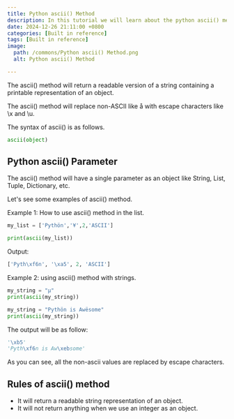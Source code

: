 ```yaml
---
title: Python ascii() Method
description: In this tutorial we will learn about the python ascii() method and its uses.
date: 2024-12-26 21:11:00 +0800
categories: [Built in reference]
tags: [Built in reference]
image:
  path: /commons/Python ascii() Method.png
  alt: Python ascii() Method

---
```



The ascii() method will return a readable version of a string containing a printable representation of an object.

The ascii() method will replace non-ASCII like å with escape characters like \\x and \\u.

The syntax of ascii() is as follows.

```python
ascii(object)
```

## Python ascii() Parameter

The ascii() method will have a single parameter as an object like String, List, Tuple, Dictionary, etc.

Let's see some examples of ascii() method.

Example 1: How to use ascii() method in the list.

```python
my_list = ['Pythön','¥',2,'ASCII']

print(ascii(my_list))
```

Output:

```python
['Pyth\xf6n', '\xa5', 2, 'ASCII']
```

Example 2: using ascii() method with strings.

```python
my_string = "µ"
print(ascii(my_string))

my_string = "Pythön is Awësome"
print(ascii(my_string))
```
The output will be as follow:

```python
'\xb5'
'Pyth\xf6n is Aw\xebsome'
```

As you can see, all the non-ascii values are replaced by escape characters.

## Rules of ascii() method

* It will return a readable string representation of an object.  
* It will not return anything when we use an integer as an object.

